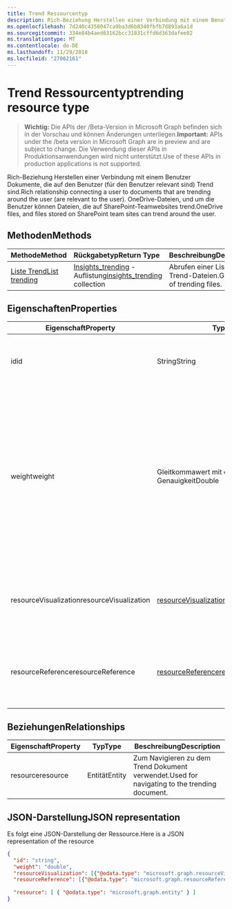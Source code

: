 ```yaml
---
title: Trend Ressourcentyp
description: Rich-Beziehung Herstellen einer Verbindung mit einem Benutzer Dokumente, die auf den Benutzer (für den Benutzer relevant sind) Trend sind. OneDrive-Dateien, und um die Benutzer können Dateien, die auf SharePoint-Teamwebsites trend.
ms.openlocfilehash: 7d240c4358047ca9ba3d6b8340fbfb7d893a6a1d
ms.sourcegitcommit: 334e84b4aed63162bcc31831cffd6d363dafee02
ms.translationtype: MT
ms.contentlocale: de-DE
ms.lasthandoff: 11/29/2018
ms.locfileid: "27062161"
---
```

# <a name="trending-resource-type"></a><span data-ttu-id="94596-104">Trend Ressourcentyp</span><span class="sxs-lookup"><span data-stu-id="94596-104">trending resource type</span></span>

> <span data-ttu-id="94596-105">**Wichtig:** Die APIs der /Beta-Version in Microsoft Graph befinden sich in der Vorschau und können Änderungen unterliegen.</span><span class="sxs-lookup"><span data-stu-id="94596-105">**Important:** APIs under the /beta version in Microsoft Graph are in preview and are subject to change.</span></span> <span data-ttu-id="94596-106">Die Verwendung dieser APIs in Produktionsanwendungen wird nicht unterstützt.</span><span class="sxs-lookup"><span data-stu-id="94596-106">Use of these APIs in production applications is not supported.</span></span>

<span data-ttu-id="94596-107">Rich-Beziehung Herstellen einer Verbindung mit einem Benutzer Dokumente, die auf den Benutzer (für den Benutzer relevant sind) Trend sind.</span><span class="sxs-lookup"><span data-stu-id="94596-107">Rich relationship connecting a user to documents that are trending around the user (are relevant to the user).</span></span> <span data-ttu-id="94596-108">OneDrive-Dateien, und um die Benutzer können Dateien, die auf SharePoint-Teamwebsites trend.</span><span class="sxs-lookup"><span data-stu-id="94596-108">OneDrive files, and files stored on SharePoint team sites can trend around the user.</span></span>

## <a name="methods"></a><span data-ttu-id="94596-109">Methoden</span><span class="sxs-lookup"><span data-stu-id="94596-109">Methods</span></span>

| <span data-ttu-id="94596-110">Methode</span><span class="sxs-lookup"><span data-stu-id="94596-110">Method</span></span>       | <span data-ttu-id="94596-111">Rückgabetyp</span><span class="sxs-lookup"><span data-stu-id="94596-111">Return Type</span></span>  |<span data-ttu-id="94596-112">Beschreibung</span><span class="sxs-lookup"><span data-stu-id="94596-112">Description</span></span>|
|:---------------|:--------|:----------|
|[<span data-ttu-id="94596-113">Liste Trend</span><span class="sxs-lookup"><span data-stu-id="94596-113">List trending</span></span>](../api/insights-list-trending.md) |<span data-ttu-id="94596-114">[Insights_trending](insights-trending.md) -Auflistung</span><span class="sxs-lookup"><span data-stu-id="94596-114">[insights_trending](insights-trending.md) collection</span></span>| <span data-ttu-id="94596-115">Abrufen einer Liste von Trend-Dateien.</span><span class="sxs-lookup"><span data-stu-id="94596-115">Get a list of trending files.</span></span>|

## <a name="properties"></a><span data-ttu-id="94596-116">Eigenschaften</span><span class="sxs-lookup"><span data-stu-id="94596-116">Properties</span></span>

| <span data-ttu-id="94596-117">Eigenschaft</span><span class="sxs-lookup"><span data-stu-id="94596-117">Property</span></span>      | <span data-ttu-id="94596-118">Typ</span><span class="sxs-lookup"><span data-stu-id="94596-118">Type</span></span>                              | <span data-ttu-id="94596-119">Beschreibung</span><span class="sxs-lookup"><span data-stu-id="94596-119">Description</span></span>  |
| ------------- |---------------                    | -------------|
| <span data-ttu-id="94596-120">id</span><span class="sxs-lookup"><span data-stu-id="94596-120">id</span></span>                    | <span data-ttu-id="94596-121">String</span><span class="sxs-lookup"><span data-stu-id="94596-121">String</span></span>                    | <span data-ttu-id="94596-122">Eindeutiger Bezeichner der Beziehung.</span><span class="sxs-lookup"><span data-stu-id="94596-122">Unique identifier of the relationship.</span></span> <span data-ttu-id="94596-123">Schreibgeschützt.</span><span class="sxs-lookup"><span data-stu-id="94596-123">Read only.</span></span>        |
| <span data-ttu-id="94596-124">weight</span><span class="sxs-lookup"><span data-stu-id="94596-124">weight</span></span>                | <span data-ttu-id="94596-125">Gleitkommawert mit doppelter Genauigkeit</span><span class="sxs-lookup"><span data-stu-id="94596-125">Double</span></span>                    | <span data-ttu-id="94596-126">Der Wert, der angibt, wie viel das Dokument aktuell Trend ist.</span><span class="sxs-lookup"><span data-stu-id="94596-126">Value indicating how much the document is currently trending.</span></span> <span data-ttu-id="94596-127">Je höher die Zahl ist, desto das Dokument ist derzeit Trend um den Benutzer (aussagekräftiger ist es).</span><span class="sxs-lookup"><span data-stu-id="94596-127">The larger the number, the more the document is currently trending around the user (the more relevant it is).</span></span> <span data-ttu-id="94596-128">Zurückgegebene Dokumente werden durch diesen Wert sortiert.</span><span class="sxs-lookup"><span data-stu-id="94596-128">Returned documents are sorted by this value.</span></span>  |
| <span data-ttu-id="94596-129">resourceVisualization</span><span class="sxs-lookup"><span data-stu-id="94596-129">resourceVisualization</span></span> | [<span data-ttu-id="94596-130">resourceVisualization</span><span class="sxs-lookup"><span data-stu-id="94596-130">resourceVisualization</span></span>](insights-resourcevisualization.md)    | <span data-ttu-id="94596-131">Eigenschaften, die Sie verwenden können, um das Dokument in Ihre Erfahrung visualisieren.</span><span class="sxs-lookup"><span data-stu-id="94596-131">Properties that you can use to visualize the document in your experience.</span></span> |
| <span data-ttu-id="94596-132">resourceReference</span><span class="sxs-lookup"><span data-stu-id="94596-132">resourceReference</span></span>     | [<span data-ttu-id="94596-133">resourceReference</span><span class="sxs-lookup"><span data-stu-id="94596-133">resourceReference</span></span>](insights-resourcereference.md)        | <span data-ttu-id="94596-134">Referenz-Eigenschaften des Dokuments Trend, wie die Url und den Typ des Dokuments.</span><span class="sxs-lookup"><span data-stu-id="94596-134">Reference properties of the trending document, such as the url and type of the document.</span></span> |

## <a name="relationships"></a><span data-ttu-id="94596-135">Beziehungen</span><span class="sxs-lookup"><span data-stu-id="94596-135">Relationships</span></span>

| <span data-ttu-id="94596-136">Eigenschaft</span><span class="sxs-lookup"><span data-stu-id="94596-136">Property</span></span>      | <span data-ttu-id="94596-137">Typ</span><span class="sxs-lookup"><span data-stu-id="94596-137">Type</span></span>          | <span data-ttu-id="94596-138">Beschreibung</span><span class="sxs-lookup"><span data-stu-id="94596-138">Description</span></span>  |
| ------------- |---------------| -------------|
| <span data-ttu-id="94596-139">resource</span><span class="sxs-lookup"><span data-stu-id="94596-139">resource</span></span>      | <span data-ttu-id="94596-140">Entität</span><span class="sxs-lookup"><span data-stu-id="94596-140">Entity</span></span>        | <span data-ttu-id="94596-141">Zum Navigieren zu dem Trend Dokument verwendet.</span><span class="sxs-lookup"><span data-stu-id="94596-141">Used for navigating to the trending document.</span></span> |

## <a name="json-representation"></a><span data-ttu-id="94596-142">JSON-Darstellung</span><span class="sxs-lookup"><span data-stu-id="94596-142">JSON representation</span></span>

<span data-ttu-id="94596-143">Es folgt eine JSON-Darstellung der Ressource.</span><span class="sxs-lookup"><span data-stu-id="94596-143">Here is a JSON representation of the resource</span></span>

```json
{
  "id": "string",
  "weight": "double",
  "resourceVisualization": [{"@odata.type": "microsoft.graph.resourceVisualization"}],
  "resourceReference": [{"@odata.type": "microsoft.graph.resourceReference"}],
  
  "resource": [ { "@odata.type": "microsoft.graph.entity" } ]
}
```